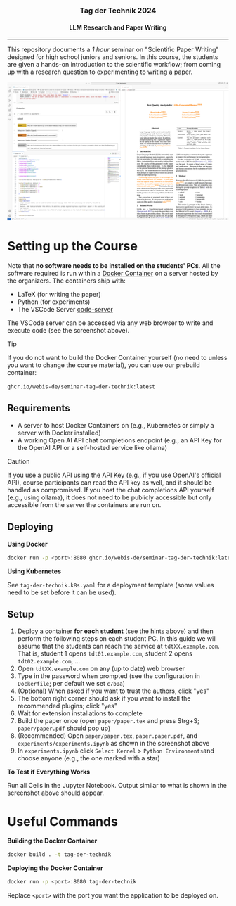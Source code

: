 <h3 align="center">Tag der Technik 2024</h3>
<h4 align="center">LLM Research and Paper Writing</h4>

---

This repository documents a *1 hour* seminar on "Scientific Paper Writing" designed for high school juniors and seniors. In this course, the students are given a hands-on introduction to the scientific workflow; from coming up with a research question to experimenting to writing a paper.

![Screenshot](screenshot.png)


# Setting up the Course
Note that **no software needs to be installed on the students' PCs**. All the software required is run within a [Docker Container](https://www.docker.com/resources/what-container/) on a server hosted by the organizers. The containers ship with:
- LaTeX (for writing the paper)
- Python (for experiments)
- The VSCode Server [code-server](https://github.com/coder/code-server)

The VSCode server can be accessed via any web browser to write and execute code (see the screenshot above).

> [!TIP]
> If you do not want to build the Docker Container yourself (no need to unless you want to change the course material), you can use our prebuild container:
>
> `ghcr.io/webis-de/seminar-tag-der-technik:latest`

## Requirements
 - A server to host Docker Containers on (e.g., Kubernetes or simply a server with Docker installed)
 - A working Open AI API chat completions endpoint (e.g., an API Key for the OpenAI API or a self-hosted service like ollama)

> [!CAUTION]
> If you use a public API using the API Key (e.g., if you use OpenAI's official API), course participants can read the API key as well, and it should be handled as compromised. If you host the chat completions API yourself (e.g., using ollama), it does not need to be publicly accessible but only accessible from the server the containers are run on.


## Deploying
**Using Docker**
```bash
docker run -p <port>:8080 ghcr.io/webis-de/seminar-tag-der-technik:latest
```
**Using Kubernetes**

See `tag-der-technik.k8s.yaml` for a deployment template (some values need to be set before it can be used).


## Setup
1. Deploy a container **for each student** (see the hints above) and then perform the following steps on each student PC. In this guide we will assume that the students can reach the service at `tdtXX.example.com`. That is, student 1 opens `tdt01.example.com`, student 2 opens `tdt02.example.com`, ...
2. Open `tdtXX.example.com` on any (up to date) web browser
3. Type in the password when prompted (see the configuration in `Dockerfile`; per default we set `c7b0a`)
4. (Optional) When asked if you want to trust the authors, click "yes"
5. The bottom right corner should ask if you want to install the recommended plugins; click "yes"
6. Wait for extension installations to complete
7. Build the paper once (open `paper/paper.tex` and press Strg+S; `paper/paper.pdf` should pop up)
8. (Recommended) Open `paper/paper.tex`, `paper.paper.pdf`, and `experiments/experiments.ipynb` as shown in the screenshot above
9. In `experiments.ipynb` click `Select Kernel` > `Python Environments`and choose anyone (e.g., the one marked with a star)

**To Test if Everything Works**

Run all Cells in the Jupyter Notebook. Output similar to what is shown in the screenshot above should appear.

# Useful Commands
**Building the Docker Container**
```bash
docker build . -t tag-der-technik
```
**Deploying the Docker Container**
```bash
docker run -p <port>:8080 tag-der-technik
```
Replace `<port>` with the port you want the application to be deployed on.